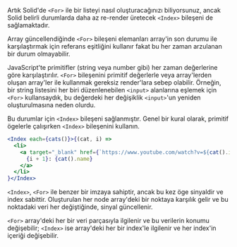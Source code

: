 Artık Solid'de `<For>` ile bir listeyi nasıl oluşturacağınızı biliyorsunuz, ancak Solid belirli durumlarda daha az re-render üretecek `<Index>` bileşeni de sağlamaktadır.

Array güncellendiğinde `<For>` bileşeni elemanları array'in son durumu ile karşılaştırmak için referans eşitliğini kullanır fakat bu her zaman arzulanan bir durum olmayabilir.

JavaScript'te primitifler (string veya number gibi) her zaman değerlerine göre karşılaştırılır. `<For>` bileşenini primitif değerlerle veya array'lerden oluşan array'ler ile kullanmak gereksiz render'lara sebep olabilir. Örneğin, bir string listesini her biri düzenlenebilen `<input>` alanlarına eşlemek için `<For>` kullansaydık, bu değerdeki her değişiklik `<input>`'un yeniden oluşturulmasına neden olurdu.

Bu durumlar için `<Index>` bileşeni sağlanmıştır. Genel bir kural olarak, primitif ögelerle çalışırken `<Index>` bileşenini kullanın. 

```jsx
<Index each={cats()}>{(cat, i) =>
  <li>
    <a target="_blank" href={`https://www.youtube.com/watch?v=${cat().id}`}>
      {i + 1}: {cat().name}
    </a>
  </li>
}</Index>
```

`<Index>`, `<For>` ile benzer bir imzaya sahiptir, ancak bu kez öge sinyaldir ve index sabittir. Oluşturulan her node array'deki bir noktaya karşılık gelir ve bu noktadaki veri her değiştiğinde, sinyal güncellenir.

`<For>` array'deki her bir veri parçasıyla ilgilenir ve bu verilerin konumu değişebilir; `<Index>` ise array'deki her bir index'le ilgilenir ve her index'in içeriği değişebilir.

